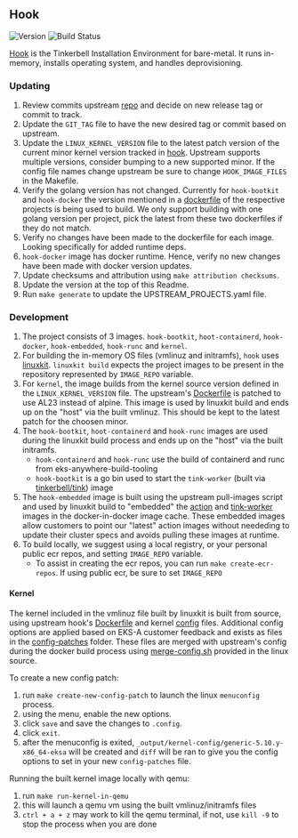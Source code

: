 ## **Hook**
![Version](https://img.shields.io/badge/version-v0.11.1-blue)
![Build Status](https://codebuild.us-west-2.amazonaws.com/badges?uuid=eyJlbmNyeXB0ZWREYXRhIjoicVVYYXpIMzRpazNGUTBWdnY1dittK09zNDJvRmtlUlpTZUtZRFoyMkZ0YzlZT3NBMTRSSUFacFg3ZzdVNjg3SlhOZ2dZNmExOVkwaDE5U2RNQldWSTBzPSIsIml2UGFyYW1ldGVyU3BlYyI6ImdYN1lEaGZuSVpQMjhLM2EiLCJtYXRlcmlhbFNldFNlcmlhbCI6MX0%3D&branch=main)

[Hook](https://github.com/tinkerbell/hook) is the Tinkerbell Installation Environment for bare-metal. It runs in-memory, installs operating system, and handles deprovisioning.

### Updating

1. Review commits upstream [repo](https://github.com/tinkerbell/hook) and decide on new release tag or commit to track.
1. Update the `GIT_TAG` file to have the new desired tag or commit based on upstream.
1. Update the `LINUX_KERNEL_VERSION` file to the latest patch version of the current minor kernel version tracked in [hook](https://github.com/tinkerbell/hook/tree/main/kernel/configs). Upstream supports multiple versions, consider bumping to a new supported minor.
If the config file names change upstream be sure to change `HOOK_IMAGE_FILES` in the Makefile.
1. Verify the golang version has not changed. Currently for `hook-bootkit` and `hook-docker` the version mentioned in a [dockerfile](https://github.com/tinkerbell/hook/blob/main/images/hook-bootkit/Dockerfile) of the respective projects is being used to build.
We only support building with one golang version per project, pick the latest from these two dockerfiles if they do not match.
1. Verify no changes have been made to the dockerfile for each image. Looking specifically for added runtime deps.
1. `hook-docker` image has docker runtime. Hence, verify no new changes have been made with docker version updates.
1. Update checksums and attribution using `make attribution checksums`.
1. Update the version at the top of this Readme.
1. Run `make generate` to update the UPSTREAM_PROJECTS.yaml file.


### Development

1. The project consists of 3 images. `hook-bootkit`, `hoot-containerd`, `hook-docker`, `hook-embedded`, `hook-runc` and `kernel`.
1. For building the in-memory OS files (vmlinuz and initramfs), `hook` uses [linuxkit](https://github.com/linuxkit/linuxkit). `linuxkit build` expects the project images to be present in the repository represented by `IMAGE_REPO` variable.
1. For `kernel`, the image builds from the kernel source version defined in the `LINUX_KERNEL_VERSION` file. The upstream's [Dockerfile](https://github.com/tinkerbell/hook/blob/main/kernel/Dockerfile) is patched to use AL23 instead of alpine.
This image is used by linuxkit build and ends up on the "host" via the built vmlinuz. This should be kept to the latest patch for the choosen minor.
1. The `hook-bootkit`, `hoot-containerd` and `hook-runc` images are used during the linuxkit build process and ends up on the "host" via the built initramfs.
    - `hook-containerd` and `hook-runc` use the build of containerd and runc from eks-anywhere-build-tooling
    - `hook-bootkit` is a go bin used to start the `tink-worker` (built via [tinkerbell/tink](../tink/Makefile)) image
1. The `hook-embedded` image is built using the upstream pull-images script and used by linuxkit build to "embedded" the [action](../hub/Makefile) and [tink-worker](../tink/Makefile) images in the docker-in-docker image cache.
These embedded images allow customers to point our "latest" action images without neededing to update their cluster specs and avoids pulling these images at runtime.
1. To build locally, we suggest using a local registry, or your personal public ecr repos, and setting `IMAGE_REPO` variable.
    - To assist in creating the ecr repos, you can run `make create-ecr-repos`. If using public ecr, be sure to set `IMAGE_REPO`

#### Kernel

The kernel included in the vmlinuz file built by linuxkit is built from source, using upstream hook's [Dockerfile](https://github.com/tinkerbell/hook/blob/main/kernel/Dockerfile) and kernel [config](https://github.com/tinkerbell/hook/tree/main/kernel/configs) files.
Additional config options are applied based on EKS-A customer feedback and exists as files in the [config-patches](./config-patches/) folder.  These files are merged with upstream's config during the 
docker build process using [merge-config.sh](https://github.com/torvalds/linux/blob/master/scripts/kconfig/merge_config.sh) provided in the linux source.

To create a new config patch:
1. run `make create-new-config-patch` to launch the linux `menuconfig` process.
1. using the menu, enable the new options.
1. click `save` and save the changes to `.config`.
1. click `exit`.
1. after the menuconfig is exited, `_output/kernel-config/generic-5.10.y-x86_64-eksa` will be created and `diff` will be ran to give you the config options to set in your new `config-patches` file.

Running the built kernel image locally with qemu:
1. run `make run-kernel-in-qemu`
1. this will launch a qemu vm using the built vmlinuz/initramfs files
1. `ctrl + a + z` may work to kill the qemu terminal, if not, use `kill -9` to stop the process when you are done
